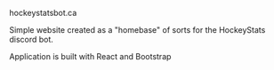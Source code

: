 hockeystatsbot.ca

Simple website created as a "homebase" of sorts for the HockeyStats discord bot.

Application is built with React and Bootstrap
